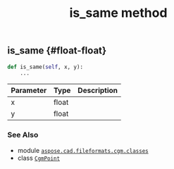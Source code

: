 ﻿---
title: is_same method
second_title: Aspose.CAD for Python via .NET API References
description: 
type: docs
weight: 50
url: /python-net/aspose.cad.fileformats.cgm.classes/cgmpoint/is_same/
is_root: false
---

## is_same {#float-float}





```python
def is_same(self, x, y):
    ...
```


| Parameter | Type | Description |
| :- | :- | :- |
| x | float |  |
| y | float |  |



### See Also
* module [`aspose.cad.fileformats.cgm.classes`](../../)
* class [`CgmPoint`](/cad/python-net/aspose.cad.fileformats.cgm.classes/cgmpoint)
